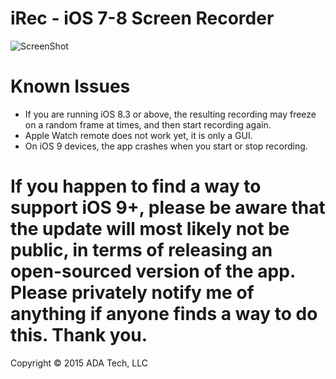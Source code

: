 # iRec - iOS 7-8 Screen Recorder  
  
![ScreenShot](http://104.131.174.145/iRecPreview.png)  
  
# Known Issues  

* If you are running iOS 8.3 or above, the resulting recording may freeze on a random frame at times, and then start recording again.  
* Apple Watch remote does not work yet, it is only a GUI.
* On iOS 9 devices, the app crashes when you start or stop recording.
  
# If you happen to find a way to support iOS 9+, please be aware that the update will most likely not be public, in terms of releasing an open-sourced version of the app. Please privately notify me of anything if anyone finds a way to do this. Thank you.
  
Copyright © 2015 ADA Tech, LLC
